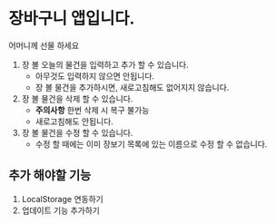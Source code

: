 # 장바구니 앱입니다.

어머니께 선물 하세요

1. 장 볼 오늘의 물건을 입력하고 추가 할 수 있습니다.
   - 아무것도 입력하지 않으면 안됩니다.
   - 장 볼 물건을 추가하시면, 새로고침해도 없어지지 않습니다.
2. 장 볼 물건을 삭제 할 수 있습니다.
   - **주의사항** 한번 삭제 시 복구 불가능
   - 새로고침해도 안됩니다.
3. 장 볼 물건을 수정 할 수 있습니다.
   - 수정 할 때에는 이미 장보기 목록에 있는 이름으로 수정 할 수 없습니다.

## 추가 해야할 기능

1. LocalStorage 연동하기
2. 업데이트 기능 추가하기

